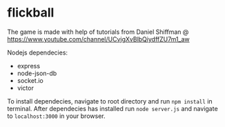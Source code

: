 # flickball

The game is made with help of tutorials from Daniel Shiffman @ https://www.youtube.com/channel/UCvjgXvBlbQiydffZU7m1_aw

Nodejs dependecies:  
- express  
- node-json-db  
- socket.io  
- victor  

To install dependecies, navigate to root directory and run ```npm install``` in terminal.
After dependecies has installed run ```node server.js``` and navigate to ```localhost:3000``` in your browser.
